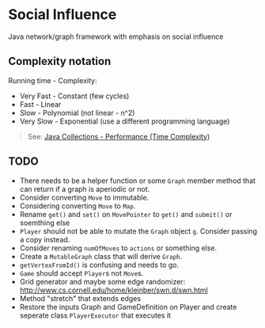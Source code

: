 # Social Influence

Java network/graph framework with emphasis on social influence

## Complexity notation

Running time - Complexity:

* Very Fast - Constant (few cycles)
* Fast - Linear
* Slow - Polynomial (not linear - n^2)
* Very Slow - Exponential (use a different programming language)

> See: [Java Collections - Performance (Time Complexity)](http://infotechgems.blogspot.com/2011/11/java-collections-performance-time.html)

## TODO

- There needs to be a helper function or some `Graph` member method that can return if a graph is aperiodic or not.
- Consider converting `Move` to immutable.
- Considering converting `Move` to `Map`.
- Rename `get()` and `set()` on `MovePointer` to `get()` and `submit()` or soemthing else
- `Player` should not be able to mutate the `Graph` object `g`. Consider passing a copy instead.
- Consider renaming `numOfMoves` to `actions` or something else.
- Create a `MutableGraph` class that will derive `Graph`. 
- `getVertexFromId()` is confusing and needs to go.
- `Game` should accept `Player`s not `Move`s.
- Grid generator and maybe some edge randomizer: http://www.cs.cornell.edu/home/kleinber/swn.d/swn.html
- Method "stretch" that extends edges
- Restore the inputs Graph and GameDefinition on Player and create seperate class `PlayerExecutor` that executes it